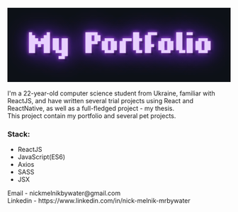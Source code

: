 ![myPortfolio](https://github.com/mrbywater/bywater/blob/main/portfReadme.gif)
<div style="">I'm a 22-year-old computer science student from Ukraine, familiar with ReactJS, and have written several trial projects using React and ReactNative, as well as a full-fledged project - my thesis.</div>
<div>This project contain my portfolio and several pet projects.</div>
<h3>Stack: </h3>
<ul>
    <li>ReactJS</li>
    <li>JavaScript(ES6)</li>
    <li>Axios</li>
    <li>SASS</li>
    <li>JSX</li>
</ul>

<div>Email - nickmelnikbywater@gmail.com</div>
<div>Linkedin - <a>https://www.linkedin.com/in/nick-melnik-mrbywater</a></div>